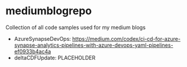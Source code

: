 # mediumblogrepo
Collection of all code samples used for my medium blogs

- AzureSynapseDevOps: https://medium.com/codex/ci-cd-for-azure-synapse-analytics-pipelines-with-azure-devops-yaml-pipelines-ef0933b4ac4a
- deltaCDFUpdate: PLACEHOLDER
